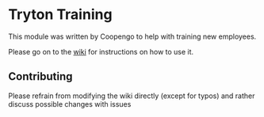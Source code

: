 # Tryton Training

This module was written by Coopengo to help with training new employees.

Please go on to the [wiki](https://github.com/coopengo/tryton-training/wiki)
for instructions on how to use it.

## Contributing

Please refrain from modifying the wiki directly (except for typos) and rather
discuss possible changes with issues
